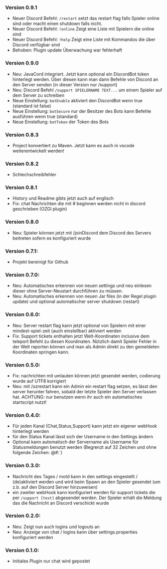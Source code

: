 ### Version 0.9.1
- Neuer Discord Befehl: `/restart` setzt das restart flag falls Spieler online sind oder macht einen shutdown falls nicht.
- Neuer Discord Befehl: `!online` Zeigt eine Liste mit Spielern die online sind
- Neuer Discord Befehl: `!help` Zeigt eine Liste mit Kommandos die über Discord verfügbar sind
- Behoben: Plugin update Überwachung war fehlerhaft

### Version 0.9.0
- Neu: JavaCord integriert. Jetzt kann optional ein DiscordBot token hinterlegt werden. Über diesen kann man dann Befehle von Discord an den Server senden (in dieser Version nur /support)
- Neu: Discord Befehl `/support SPIELERNAME TEXT...` um einem Spieler auf dem Server zu schreiben
- Neue Einstellung: `botEnable` aktiviert den DiscordBot wenn true (standard ist false)
- Neue Einstellung: `botSecure` nur der Besitzer des Bots kann Befehle ausführen wenn true (standard)
- Neue Einstellung: `botToken` der Token des Bots

### Version 0.8.3
- Project konvertiert zu Maven. Jetzt kann es auch in vscode weiterentwickelt werden!

### Version 0.8.2
- Schlechschreibfehler

### Version 0.8.1
- History und Readme gibts jetzt auch auf englisch
- Fix: chat Nachrichten die mit # beginnen werden nicht in discord geschrieben (OZGI plugin)

### Version 0.8.0
- Neu: Spieler können jetzt mit /joinDiscord dem Discord des Servers beitreten sofern es konfiguriert wurde

### Version 0.7.1:
- Projekt bereinigt für Github

### Version 0.7.0:
- Neu: Automatisches erkennen von neuen settings und neu einlesen dieser ohne Server-Neustart durchführen zu müssen.
- Neu: Automatisches erkennen von neuen Jar files (in der Regel plugin update) und optional automatischer server shutdown (restart)

### Version 0.6.0:
- Neu: Server restart flag kann jetzt optional von Spielern mit einer mindest-spiel-zeit (auch einstellbar) aktiviert werden
- Fix: ​Support tickets enthalten jetzt Welt-Koordinaten inclusive dem teleport Befehl zu diesen Koordinaten. Nützlich damit Spieler Fehler in der Welt reporten können und man als Admin direkt zu den gemeldeten Koordinaten springen kann.

### Version 0.5.0:
- Fix: nachrichten mit umlauten können jetzt gesendet werden, codierung wurde auf UTF8 korrigiert
- Neu: mit /ozrestart kann ein Admin ein restart flag setzen, es lässt den server herunter fahren, sobald der letzte Spieler den Server verlassen hat. ACHTUNG: nur benutzen wenn ihr auch ein automatisches startscript nutzt!

### Version 0.4.0:
- Für jeden Kanal (Chat,Status,Support) kann jetzt ein eigener webHook hinterlegt werden
- für den Status Kanal lässt sich der Username in den Settings ändern
- Optional kann automatisch der Servername als Username für Statusmeldungen benutzt werden (Begrenzt auf 32 Zeichen und ohne folgende Zeichen: @#:`)

### Version 0.3.0:
- Nachricht des Tages / motd kann in den settings eingestellt / (de)aktiviert werden und wird beim Spawn an den Spieler gesendet (um z.b. auf den Discord Server hinzuweisen)
- ein zweiter webHook kann konfiguriert werden für support tickets die per `/support [text]` abgesendet werden. Der Spieler erhält die Meldung das die Nachricht an Discord verschickt wurde

### Version 0.2.0:
- Neu: Zeigt nun auch logins und logouts an
- Neu: Anzeige von chat / logins kann über settings.properties konfiguriert werden

### Version 0.1.0:
- Initiales Plugin nur chat wird gepostet
